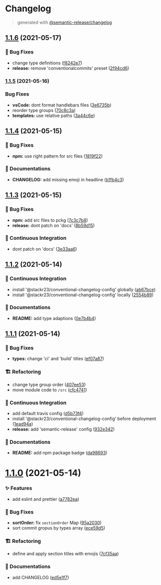 # Changelog

> generated with [@semantic-release/changelog](https://github.com/semantic-release/changelog)

## [1.1.6](https://github.com/stackr23/conventional-changelog-config/compare/v1.1.5...v1.1.6) (2021-05-17)

### :bug: Bug Fixes

- change type definitions ([f8242e7](https://github.com/stackr23/conventional-changelog-config/commit/f8242e7273458b8e5c6286d66b34e057b0b30841))
- **release:** remove 'conventionalcommits' preset ([2f94cd6](https://github.com/stackr23/conventional-changelog-config/commit/2f94cd65d2a09dca91a78e73fc8a30590fb765e7))

### [1.1.5](https://github.com/stackr23/conventional-changelog-config/compare/v1.1.4...v1.1.5) (2021-05-16)

### Bug Fixes

- **vsCode:** dont format handlebars files ([3e6735b](https://github.com/stackr23/conventional-changelog-config/commit/3e6735b24338d7632ddb779968991620c3ac4572))
- reorder type groups ([70c8c3a](https://github.com/stackr23/conventional-changelog-config/commit/70c8c3a223470240270ba3b7936e691afc840822))
- **templates:** use relative paths ([3a44c6e](https://github.com/stackr23/conventional-changelog-config/commit/3a44c6e201f9199544153675836c8cfb97296e2d))

## [1.1.4](https://github.com/stackr23/conventional-changelog-config/compare/v1.1.3...v1.1.4) (2021-05-15)

### :bug: Bug Fixes

- **npm:** use right pattern for src files ([1819f22](https://github.com/stackr23/conventional-changelog-config/commit/1819f2292197b1bf56980a0b700e89ea8c700443))

### :memo: Documentations

- **CHANGELOG:** add missing emoji in headline ([b1fb4c3](https://github.com/stackr23/conventional-changelog-config/commit/b1fb4c348d1d72d49a12ff520247c1e01654b3d3))

## [1.1.3](https://github.com/stackr23/conventional-changelog-config/compare/v1.1.2...v1.1.3) (2021-05-15)

### :bug: Bug Fixes

- **npm:** add src files to pckg ([7c3c7b8](https://github.com/stackr23/conventional-changelog-config/commit/7c3c7b889723a7003d6c4e972f9c57d5401996c9))
- **release:** dont patch on 'docs' ([8b59d15](https://github.com/stackr23/conventional-changelog-config/commit/8b59d15c405c021aefa8f86bf44635051691c794))

### :construction_worker: Continuous Integration

- dont patch on 'docs' ([3e33aa6](https://github.com/stackr23/conventional-changelog-config/commit/3e33aa6df8d79b0a6b193615dfb065009f733a86))

## [1.1.2](https://github.com/stackr23/conventional-changelog-config/compare/v1.1.1...v1.1.2) (2021-05-14)

### :construction_worker: Continuous Integration

- install '@stackr23/conventional-changelog-config' globally ([ab67bce](https://github.com/stackr23/conventional-changelog-config/commit/ab67bcee2d4a67cf8eedb7869a319e613d285e9e))
- install '@stackr23/conventional-changelog-config' locally ([2554b89](https://github.com/stackr23/conventional-changelog-config/commit/2554b8938edc9515861c10e13060ff24dffa1d1a))

### :memo: Documentations

- **README:** add type adaptions ([0e7b4b4](https://github.com/stackr23/conventional-changelog-config/commit/0e7b4b44e08750b7ef3ab127a4106e9f8a6f050f))

## [1.1.1](https://github.com/stackr23/conventional-changelog-config/compare/v1.1.0...v1.1.1) (2021-05-14)

### :bug: Bug Fixes

- **types:** change 'ci' and 'build' titles ([ef07a87](https://github.com/stackr23/conventional-changelog-config/commit/ef07a8764ca538607747020c94b2ff21dca16cf9))

### :building_construction: Refactoring

- change type group order ([407ee53](https://github.com/stackr23/conventional-changelog-config/commit/407ee532557d160de8c517c331bd4c2e755462be))
- move module code to `/src` ([cfc4741](https://github.com/stackr23/conventional-changelog-config/commit/cfc4741d9e0cc1829432e5e9e6c60c4ec6bfb6af))

### :construction_worker: Continuous Integration

- add default travis config ([d5b73f4](https://github.com/stackr23/conventional-changelog-config/commit/d5b73f4694212a31a3282cdc986639aa5e2054b0))
- install '@stackr23/conventional-changelog-config' before deployment ([1ead94a](https://github.com/stackr23/conventional-changelog-config/commit/1ead94a0dfc1ee0f2682197a556735773bea6575))
- **release:** add 'semantic-release' config ([932e342](https://github.com/stackr23/conventional-changelog-config/commit/932e3427deb49f53689ddff47377e7dcb8075344))

### :memo: Documentations

- **README:** add npm package badge ([da98693](https://github.com/stackr23/conventional-changelog-config/commit/da9869338d5d35eea530b3d3ff58771e31754caa))

# [1.1.0](https://github.com/stackr23/conventional-changelog-config/compare/7cf35aa8315ec9713f38a75110af62b85e86ffc1...v1.1.0) (2021-05-14)

### :sparkles: Features

- add eslint and prettier ([a7782ea](https://github.com/stackr23/conventional-changelog-config/commit/a7782ea40c7ceae5f29d3e33d425ffc822f3dace))

### :bug: Bug Fixes

- **sortOrder:** fix `sectionOrder` Map ([95a2030](https://github.com/stackr23/conventional-changelog-config/commit/95a2030a5fe6a7a5693da4536e53166199d52292))
- sort commit gropus by types array ([ece59d5](https://github.com/stackr23/conventional-changelog-config/commit/ece59d5fbe73701d39d5454e5c9b6dd01f5ae51c))

### :building_construction: Refactoring

- define and apply section titles with emojis ([7cf35aa](https://github.com/stackr23/conventional-changelog-config/commit/7cf35aa8315ec9713f38a75110af62b85e86ffc1))

### :memo: Documentations

- add CHANGELOG ([ed5e1f7](https://github.com/stackr23/conventional-changelog-config/commit/ed5e1f7d583455bfa597f77be70dec18cfef2a59))
